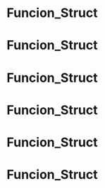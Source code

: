 # Funcion_Struct
# Funcion_Struct
# Funcion_Struct
# Funcion_Struct
# Funcion_Struct
# Funcion_Struct
